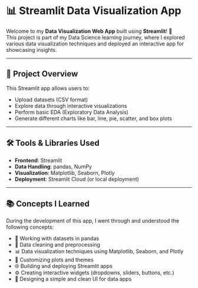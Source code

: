 # 📊 Streamlit Data Visualization App

Welcome to my **Data Visualization Web App** built using **Streamlit**! 🚀  
This project is part of my Data Science learning journey, where I explored various data visualization techniques and deployed an interactive app for showcasing insights.

---

## 🧠 Project Overview

This Streamlit app allows users to:
- Upload datasets (CSV format)
- Explore data through interactive visualizations
- Perform basic EDA (Exploratory Data Analysis)
- Generate different charts like bar, line, pie, scatter, and box plots

---

## 🛠️ Tools & Libraries Used

- **Frontend**: Streamlit
- **Data Handling**: pandas, NumPy
- **Visualization**: Matplotlib, Seaborn, Plotly
- **Deployment**: Streamlit Cloud (or local deployment)

---

## 📚 Concepts I Learned

During the development of this app, I went through and understood the following concepts:

- 📁 Working with datasets in pandas  
- 🧹 Data cleaning and preprocessing  
- 📊 Data visualization techniques using Matplotlib, Seaborn, and Plotly  
- 🎨 Customizing plots and themes  
- 🌐 Building and deploying Streamlit apps  
- ⚙️ Creating interactive widgets (dropdowns, sliders, buttons, etc.)  
- 🧠 Designing a simple and clean UI for data apps  
